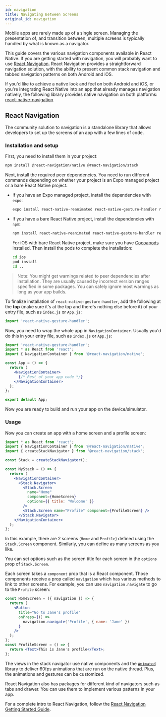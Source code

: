 ```yaml
---
id: navigation
title: Navigating Between Screens
original_id: navigation
---
```


Mobile apps are rarely made up of a single screen. Managing the presentation of, and transition between, multiple screens is typically handled by what is known as a navigator.

This guide covers the various navigation components available in React Native. If you are getting started with navigation, you will probably want to use [React Navigation](navigation.md#react-navigation). React Navigation provides a straightforward navigation solution, with the ability to present common stack navigation and tabbed navigation patterns on both Android and iOS.

If you'd like to achieve a native look and feel on both Android and iOS, or you're integrating React Native into an app that already manages navigation natively, the following library provides native navigation on both platforms: [react-native-navigation](https://github.com/wix/react-native-navigation).

## React Navigation

The community solution to navigation is a standalone library that allows developers to set up the screens of an app with a few lines of code.

### Installation and setup

First, you need to install them in your project:

```sh
npm install @react-navigation/native @react-navigation/stack
```

Next, install the required peer dependencies. You need to run different commands depending on whether your project is an Expo managed project or a bare React Native project.

- If you have an Expo managed project, install the dependencies with `expo`:

  ```sh
  expo install react-native-reanimated react-native-gesture-handler react-native-screens react-native-safe-area-context @react-native-community/masked-view
  ```

- If you have a bare React Native project, install the dependencies with `npm`:

  ```sh
  npm install react-native-reanimated react-native-gesture-handler react-native-screens react-native-safe-area-context @react-native-community/masked-view
  ```

  For iOS with bare React Native project, make sure you have [Cocoapods](https://cocoapods.org/) installed. Then install the pods to complete the installation:

  ```sh
  cd ios
  pod install
  cd ..
  ```

> Note: You might get warnings related to peer dependencies after installation. They are usually caused by incorrect version ranges specified in some packages. You can safely ignore most warnings as long as your app builds.

To finalize installation of `react-native-gesture-handler`, add the following at the **top** (make sure it's at the top and there's nothing else before it) of your entry file, such as `index.js` or `App.js`:

```js
import 'react-native-gesture-handler';
```

Now, you need to wrap the whole app in `NavigationContainer`. Usually you'd do this in your entry file, such as `index.js` or `App.js`:

```jsx
import 'react-native-gesture-handler';
import * as React from 'react';
import { NavigationContainer } from '@react-navigation/native';

const App = () => {
  return (
    <NavigationContainer>
      {/* Rest of your app code */}
    </NavigationContainer>
  );
};

export default App;
```

Now you are ready to build and run your app on the device/simulator.

### Usage

Now you can create an app with a home screen and a profile screen:

```jsx
import * as React from 'react';
import { NavigationContainer } from '@react-navigation/native';
import { createStackNavigator } from '@react-navigation/stack';

const Stack = createStackNavigator();

const MyStack = () => {
  return (
    <NavigationContainer>
      <Stack.Navigator>
        <Stack.Screen
          name="Home"
          component={HomeScreen}
          options={{ title: 'Welcome' }}
        />
        <Stack.Screen name="Profile" component={ProfileScreen} />
      </Stack.Navigator>
    </NavigationContainer>
  );
};
```

In this example, there are 2 screens (`Home` and `Profile`) defined using the `Stack.Screen` component. Similarly, you can define as many screens as you like.

You can set options such as the screen title for each screen in the `options` prop of `Stack.Screen`.

Each screen takes a `component` prop that is a React component. Those components receive a prop called `navigation` which has various methods to link to other screens. For example, you can use `navigation.navigate` to go to the `Profile` screen:

```jsx
const HomeScreen = ({ navigation }) => {
  return (
    <Button
      title="Go to Jane's profile"
      onPress={() =>
        navigation.navigate('Profile', { name: 'Jane' })
      }
    />
  );
};
const ProfileScreen = () => {
  return <Text>This is Jane's profile</Text>;
};
```

The views in the stack navigator use native components and the [`Animated`](animated.md) library to deliver 60fps animations that are run on the native thread. Plus, the animations and gestures can be customized.

React Navigation also has packages for different kind of navigators such as tabs and drawer. You can use them to implement various patterns in your app.

For a complete intro to React Navigation, follow the [React Navigation Getting Started Guide](https://reactnavigation.org/docs/getting-started.html).
